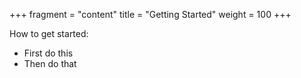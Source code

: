 +++
fragment = "content"
title = "Getting Started"
weight = 100
+++

How to get started:

  * First do this
  * Then do that
